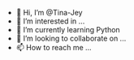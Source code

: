 - 👋 Hi, I’m @Tina-Jey
- 👀 I’m interested in ...
- 🌱 I’m currently learning Python
- 💞️ I’m looking to collaborate on ...
- 📫 How to reach me ...

<!---
Tina-Jey/Tina-Jey is a ✨ special ✨ repository because its `README.md` (this file) appears on your GitHub profile.
You can click the Preview link to take a look at your changes.
--->
